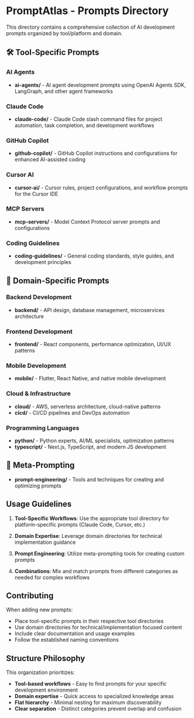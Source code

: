 # PromptAtlas - Prompts Directory

This directory contains a comprehensive collection of AI development prompts organized by tool/platform and domain.

## 🛠️ Tool-Specific Prompts

### AI Agents
- **ai-agents/** - AI agent development prompts using OpenAI Agents SDK, LangGraph, and other agent frameworks

### Claude Code
- **claude-code/** - Claude Code slash command files for project automation, task completion, and development workflows

### GitHub Copilot  
- **github-copilot/** - GitHub Copilot instructions and configurations for enhanced AI-assisted coding

### Cursor AI
- **cursor-ai/** - Cursor rules, project configurations, and workflow prompts for the Cursor IDE

### MCP Servers
- **mcp-servers/** - Model Context Protocol server prompts and configurations

### Coding Guidelines
- **coding-guidelines/** - General coding standards, style guides, and development principles

## 🎯 Domain-Specific Prompts

### Backend Development
- **backend/** - API design, database management, microservices architecture

### Frontend Development  
- **frontend/** - React components, performance optimization, UI/UX patterns

### Mobile Development
- **mobile/** - Flutter, React Native, and native mobile development

### Cloud & Infrastructure
- **cloud/** - AWS, serverless architecture, cloud-native patterns
- **cicd/** - CI/CD pipelines and DevOps automation

### Programming Languages
- **python/** - Python experts, AI/ML specialists, optimization patterns
- **typescript/** - Next.js, TypeScript, and modern JS development

## 🧠 Meta-Prompting
- **prompt-engineering/** - Tools and techniques for creating and optimizing prompts

## Usage Guidelines

1. **Tool-Specific Workflows**: Use the appropriate tool directory for platform-specific prompts (Claude Code, Cursor, etc.)

2. **Domain Expertise**: Leverage domain directories for technical implementation guidance

3. **Prompt Engineering**: Utilize meta-prompting tools for creating custom prompts

4. **Combinations**: Mix and match prompts from different categories as needed for complex workflows

## Contributing

When adding new prompts:
- Place tool-specific prompts in their respective tool directories
- Use domain directories for technical/implementation focused content  
- Include clear documentation and usage examples
- Follow the established naming conventions

## Structure Philosophy

This organization prioritizes:
- **Tool-based workflows** - Easy to find prompts for your specific development environment
- **Domain expertise** - Quick access to specialized knowledge areas
- **Flat hierarchy** - Minimal nesting for maximum discoverability
- **Clear separation** - Distinct categories prevent overlap and confusion
